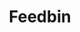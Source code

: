 ---
blog: https://feedbin.com/blo
codehost: https://github.com/feedbin
logohandle: feedbin
sort: feedbin
title: Feedbin
twitter: https://x.com/feedbin
website: https://feedbin.com/
---